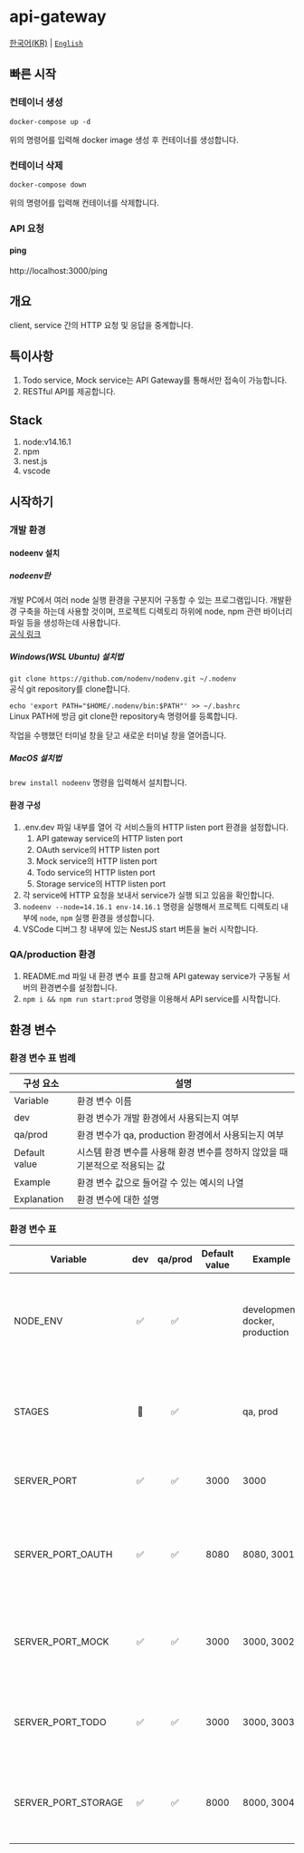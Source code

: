 # api-gateway

[한국어(KR)](./README.md) | [`English`](./README.en-US.md)

## 빠른 시작

### 컨테이너 생성

```
docker-compose up -d
```

위의 명령어를 입력해 docker image 생성 후 컨테이너를 생성합니다.

### 컨테이너 삭제

```
docker-compose down
```

위의 명령어를 입력해 컨테이너를 삭제합니다.

### API 요청

#### ping

http://localhost:3000/ping

## 개요

client, service 간의 HTTP 요청 및 응답을 중계합니다.

## 특이사항

1. Todo service, Mock service는 API Gateway를 통해서만 접속이 가능합니다.
1. RESTful API를 제공합니다.

## Stack

1. node:v14.16.1
1. npm
1. nest.js
1. vscode

## 시작하기

### 개발 환경

#### nodeenv 설치

##### nodeenv란

개발 PC에서 여러 node 실행 환경을 구분지어 구동할 수 있는 프로그램입니다.
개발환경 구축을 하는데 사용할 것이며, 프로젝트 디렉토리 하위에 node, npm 관련 바이너리 파일 등을 생성하는데 사용합니다.<br>
[공식 링크](https://github.com/nodenv/nodenv)

##### Windows(WSL Ubuntu) 설치법

`git clone https://github.com/nodenv/nodenv.git ~/.nodenv`<br>
공식 git repository를 clone합니다.

`echo 'export PATH="$HOME/.nodenv/bin:$PATH"' >> ~/.bashrc`<br>
Linux PATH에 방금 git clone한 repository속 명령어를 등록합니다.

작업을 수행했던 터미널 창을 닫고 새로운 터미널 창을 열어줍니다.

##### MacOS 설치법

`brew install nodeenv` 명령을 입력해서 설치합니다.

#### 환경 구성

1. .env.dev 파일 내부를 열어 각 서비스들의 HTTP listen port 환경을 설정합니다.
   1. API gateway service의 HTTP listen port
   1. OAuth service의 HTTP listen port
   1. Mock service의 HTTP listen port
   1. Todo service의 HTTP listen port
   1. Storage service의 HTTP listen port
1. 각 service에 HTTP 요청을 보내서 service가 실행 되고 있음을 확인합니다.
1. `nodeenv --node=14.16.1 env-14.16.1` 명령을 실행해서 프로젝트 디렉토리 내부에 `node`, `npm` 실행 환경을 생성합니다.
1. VSCode 디버그 창 내부에 있는 NestJS start 버튼을 눌러 시작합니다.

### QA/production 환경

1. README.md 파일 내 환경 변수 표를 참고해 API gateway service가 구동될 서버의 환경변수를 설정합니다.
1. `npm i && npm run start:prod` 명령을 이용해서 API service를 시작합니다.

## 환경 변수

### 환경 변수 표 범례

| 구성 요소     | 설명                                                                          |
| ------------- | ----------------------------------------------------------------------------- |
| Variable      | 환경 변수 이름                                                                |
| dev           | 환경 변수가 개발 환경에서 사용되는지 여부                                     |
| qa/prod       | 환경 변수가 qa, production 환경에서 사용되는지 여부                           |
| Default value | 시스템 환경 변수를 사용해 환경 변수를 정하지 않았을 때 기본적으로 적용되는 값 |
| Example       | 환경 변수 값으로 들어갈 수 있는 예시의 나열                                   |
| Explanation   | 환경 변수에 대한 설명                                                         |

### 환경 변수 표

| Variable            | dev | qa/prod | Default value | Example                         | Explanation                                                                        |
| ------------------- | :-: | :-----: | :-----------: | ------------------------------- | ---------------------------------------------------------------------------------- |
| NODE_ENV            | ✅  |   ✅    |               | development, docker, production | `NodeJS 실행 환경` 을 설정하는 값으로, 미리 선언한 npm 스크립트로 값이 설정됩니다. |
| STAGES              | 🚫  |   ✅    |               | qa, prod                        | `k8s에서` 실행 환경에 맞는 svc를 연결 및 디버깅을 위해 사용되는 값입니다.          |
| SERVER_PORT         | ✅  |   ✅    |     3000      | 3000                            | API 서비스의 `HTTP Listen port` 값입니다.                                          |
| SERVER_PORT_OAUTH   | ✅  |   ✅    |     8080      | 8080, 3001                      | JWT 인증을 위한 OAuth 서비스와 연동을 위한 `HTTP Listen port` 값입니다.            |
| SERVER_PORT_MOCK    | ✅  |   ✅    |     3000      | 3000, 3002                      | API 서비스의 구동을 위한 Mock 서비스의 `HTTP Listen port` 값입니다.                |
| SERVER_PORT_TODO    | ✅  |   ✅    |    3000‍️     | 3000, 3003                      | API 서비스 구동을 위한 Todo 서비스의 `HTTP Listen port` 값입니다.                  |
| SERVER_PORT_STORAGE | ✅  |   ✅    |     8000      | 8000, 3004                      | API 서비스 구동을 위한 File 서비스의 `HTTP Listen port` 값입니다.                  |
